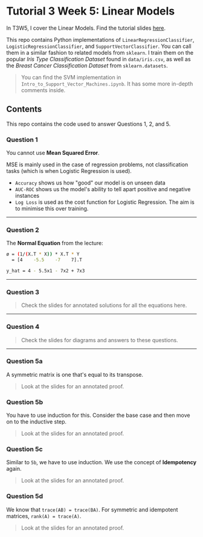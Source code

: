 # Tutorial 3 Week 5: Linear Models

In T3W5, I cover the Linear Models. Find the tutorial slides [here](https://www.figma.com/file/jqyuC4tzHUu84NaXc28zPI/Tutorial-Slides?node-id=0%3A1).

This repo contains Python implementations of `LinearRegressionClassifier`, `LogisticRegressionClassifier`, and `SupportVectorClassifier`. You can call them in a similar fashion to related models from `sklearn`. I train them on the popular *Iris Type Classification Dataset* found in `data/iris.csv`, as well as the *Breast Cancer Classification Dataset* from `sklearn.datasets`. 

> You can find the SVM implementation in `Intro_to_Support_Vector_Machines.ipynb`. It has some more in-depth comments inside.

## Contents
This repo contains the code used to answer Questions 1, 2, and 5.

### Question 1
You cannot use **Mean Squared Error**.

MSE is mainly used in the case of regression problems, not classification tasks (which is when Logistic Regression is used). 

- `Accuracy` shows us how "good" our model is on unseen data
- `AUC-ROC` shows us the model's ability to tell apart positive and negative instances
- `Log Loss` is used as the cost function for Logistic Regression. The aim is to minimise this over training.

---

### Question 2
The **Normal Equation** from the lecture:

```bash
ø = (1/(X.T * X)) * X.T * Y
  = [4    -5.5    -7    7].T

y_hat = 4 - 5.5x1 - 7x2 + 7x3
```

---

### Question 3
> Check the slides for annotated solutions for all the equations here.

---

### Question 4
> Check the slides for diagrams and answers to these questions.

---

### Question 5a
A symmetric matrix is one that's equal to its transpose. 

> Look at the slides for an annotated proof.

### Question 5b
You have to use induction for this. Consider the base case and then move on to the inductive step.

> Look at the slides for an annotated proof.

### Question 5c
Similar to `5b`, we have to use induction. We use the concept of **Idempotency** again.

> Look at the slides for an annotated proof.

### Question 5d
We know that `trace(AB) = trace(BA)`. For symmetric and idempotent matrices, `rank(A) = trace(A)`.

> Look at the slides for an annotated proof.